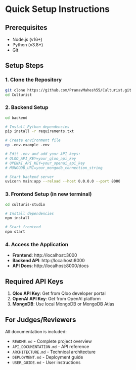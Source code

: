 # Quick Setup Instructions

## Prerequisites
- Node.js (v16+)
- Python (v3.8+)
- Git

## Setup Steps

### 1. Clone the Repository
```bash
git clone https://github.com/PranavMahesh55/Culturist.git
cd Culturist
```

### 2. Backend Setup
```bash
cd backend

# Install Python dependencies
pip install -r requirements.txt

# Create environment file
cp .env.example .env

# Edit .env and add your API keys:
# QLOO_API_KEY=your_qloo_api_key
# OPENAI_API_KEY=your_openai_api_key
# MONGODB_URI=your_mongodb_connection_string

# Start backend server
uvicorn main:app --reload --host 0.0.0.0 --port 8000
```

### 3. Frontend Setup (in new terminal)
```bash
cd culturis-studio

# Install dependencies
npm install

# Start frontend
npm start
```

### 4. Access the Application
- **Frontend**: http://localhost:3000
- **Backend API**: http://localhost:8000
- **API Docs**: http://localhost:8000/docs

## Required API Keys
1. **Qloo API Key**: Get from Qloo developer portal
2. **OpenAI API Key**: Get from OpenAI platform
3. **MongoDB**: Use local MongoDB or MongoDB Atlas

## For Judges/Reviewers
All documentation is included:
- `README.md` - Complete project overview
- `API_DOCUMENTATION.md` - API reference
- `ARCHITECTURE.md` - Technical architecture
- `DEPLOYMENT.md` - Deployment guide
- `USER_GUIDE.md` - User instructions
